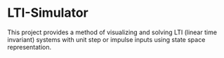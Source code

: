 # LTI-Simulator
This project provides a method of visualizing and solving LTI (linear time invariant) systems with unit step or impulse inputs using state space representation.
